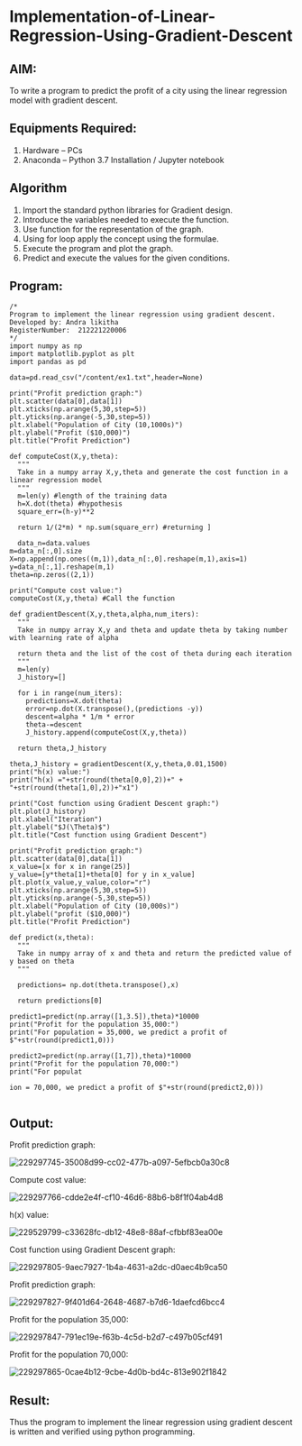 # Implementation-of-Linear-Regression-Using-Gradient-Descent

## AIM:
To write a program to predict the profit of a city using the linear regression model with gradient descent.

## Equipments Required:
1. Hardware – PCs
2. Anaconda – Python 3.7 Installation / Jupyter notebook

## Algorithm
1. Import the standard python libraries for Gradient design.
2. Introduce the variables needed to execute the function.
3. Use function for the representation of the graph.
4. Using for loop apply the concept using the formulae.
5. Execute the program and plot the graph.
6. Predict and execute the values for the given conditions.

## Program:
```
/*
Program to implement the linear regression using gradient descent.
Developed by: Andra likitha
RegisterNumber:  212221220006
*/
import numpy as np
import matplotlib.pyplot as plt
import pandas as pd

data=pd.read_csv("/content/ex1.txt",header=None)

print("Profit prediction graph:")
plt.scatter(data[0],data[1])
plt.xticks(np.arange(5,30,step=5))
plt.yticks(np.arange(-5,30,step=5))
plt.xlabel("Population of City (10,1000s)")
plt.ylabel("Profit ($10,000)")
plt.title("Profit Prediction")

def computeCost(X,y,theta):
  """
  Take in a numpy array X,y,theta and generate the cost function in a linear regression model
  """
  m=len(y) #length of the training data
  h=X.dot(theta) #hypothesis
  square_err=(h-y)**2

  return 1/(2*m) * np.sum(square_err) #returning ] 
  
  data_n=data.values
m=data_n[:,0].size
X=np.append(np.ones((m,1)),data_n[:,0].reshape(m,1),axis=1)
y=data_n[:,1].reshape(m,1)
theta=np.zeros((2,1))

print("Compute cost value:")
computeCost(X,y,theta) #Call the function

def gradientDescent(X,y,theta,alpha,num_iters):
  """
  Take in numpy array X,y and theta and update theta by taking number with learning rate of alpha

  return theta and the list of the cost of theta during each iteration
  """
  m=len(y)
  J_history=[]

  for i in range(num_iters):
    predictions=X.dot(theta)
    error=np.dot(X.transpose(),(predictions -y))
    descent=alpha * 1/m * error
    theta-=descent
    J_history.append(computeCost(X,y,theta))

  return theta,J_history  
  
theta,J_history = gradientDescent(X,y,theta,0.01,1500)
print("h(x) value:")
print("h(x) ="+str(round(theta[0,0],2))+" + "+str(round(theta[1,0],2))+"x1")

print("Cost function using Gradient Descent graph:")
plt.plot(J_history)
plt.xlabel("Iteration")
plt.ylabel("$J(\Theta)$")
plt.title("Cost function using Gradient Descent")

print("Profit prediction graph:")
plt.scatter(data[0],data[1])
x_value=[x for x in range(25)]
y_value=[y*theta[1]+theta[0] for y in x_value]
plt.plot(x_value,y_value,color="r")
plt.xticks(np.arange(5,30,step=5))
plt.yticks(np.arange(-5,30,step=5))
plt.xlabel("Population of City (10,000s)")
plt.ylabel("profit ($10,000)")
plt.title("Profit Prediction")

def predict(x,theta):
  """
  Take in numpy array of x and theta and return the predicted value of y based on theta
  """

  predictions= np.dot(theta.transpose(),x)

  return predictions[0]
  
predict1=predict(np.array([1,3.5]),theta)*10000
print("Profit for the population 35,000:")
print("For population = 35,000, we predict a profit of $"+str(round(predict1,0)))

predict2=predict(np.array([1,7]),theta)*10000
print("Profit for the population 70,000:")
print("For populat

ion = 70,000, we predict a profit of $"+str(round(predict2,0)))


```

## Output:
Profit prediction graph:

![229297745-35008d99-cc02-477b-a097-5efbcb0a30c8](https://user-images.githubusercontent.com/131592130/234219655-30b607df-b46d-48c5-8b47-48da405a487e.png)

Compute cost value:

![229297766-cdde2e4f-cf10-46d6-88b6-b8f1f04ab4d8](https://user-images.githubusercontent.com/131592130/234219988-526b63e4-0088-46c1-bbab-739e0786e2a5.png)

h(x) value:

![229529799-c33628fc-db12-48e8-88af-cfbbf83ea00e](https://user-images.githubusercontent.com/131592130/234226622-86c1d943-7513-4e98-94f4-ef84db32b762.png)

Cost function using Gradient Descent graph:

![229297805-9aec7927-1b4a-4631-a2dc-d0aec4b9ca50](https://user-images.githubusercontent.com/131592130/234226849-43ec1aa6-6351-40ce-9122-f0f5b238ec97.png)

Profit prediction graph:

![229297827-9f401d64-2648-4687-b7d6-1daefcd6bcc4](https://user-images.githubusercontent.com/131592130/234227107-b1f0db35-03e1-4b11-85e7-4a1b1585ef56.png)

Profit for the population 35,000:

![229297847-791ec19e-f63b-4c5d-b2d7-c497b05cf491](https://user-images.githubusercontent.com/131592130/234227322-81a5b03d-b22c-496c-8d7d-f063adc9326b.png)

Profit for the population 70,000:

![229297865-0cae4b12-9cbe-4d0b-bd4c-813e902f1842](https://user-images.githubusercontent.com/131592130/234227536-95e1e224-3ae6-4e80-9568-56d2904001f0.png)


## Result:
Thus the program to implement the linear regression using gradient descent is written and verified using python programming.
